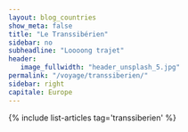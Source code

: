 ```yaml
---
layout: blog_countries
show_meta: false
title: "Le Transsibérien"
sidebar: no
subheadline: "Loooong trajet"
header:
   image_fullwidth: "header_unsplash_5.jpg"
permalink: "/voyage/transsiberien/"
sidebar: right
capitale: Europe
---
```


{% include list-articles tag='transsiberien' %}

